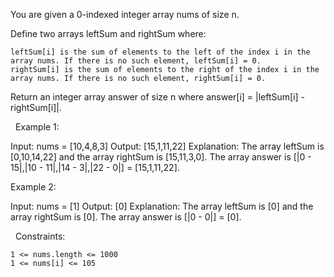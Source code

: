 You are given a 0-indexed integer array nums of size n.

Define two arrays leftSum and rightSum where:


	leftSum[i] is the sum of elements to the left of the index i in the array nums. If there is no such element, leftSum[i] = 0.
	rightSum[i] is the sum of elements to the right of the index i in the array nums. If there is no such element, rightSum[i] = 0.


Return an integer array answer of size n where answer[i] = |leftSum[i] - rightSum[i]|.

 
Example 1:

Input: nums = [10,4,8,3]
Output: [15,1,11,22]
Explanation: The array leftSum is [0,10,14,22] and the array rightSum is [15,11,3,0].
The array answer is [|0 - 15|,|10 - 11|,|14 - 3|,|22 - 0|] = [15,1,11,22].


Example 2:

Input: nums = [1]
Output: [0]
Explanation: The array leftSum is [0] and the array rightSum is [0].
The array answer is [|0 - 0|] = [0].


 
Constraints:


	1 <= nums.length <= 1000
	1 <= nums[i] <= 105

